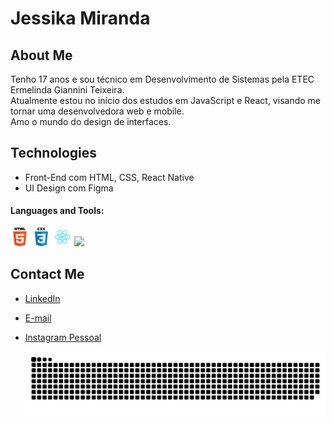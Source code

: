# Jessika Miranda
<!--<div align="center">
  <a href="https://github.com/jessikamiranda">
  <img height="160em" src="https://github-readme-stats.vercel.app/api?username=jessikamiranda&show_icons=true&bg_color=292929&title_color=C597FF&text_color=F4F4F4&icon_color=FFE55A&include_all_commits=true&count_private=true"/>
  <img height="160em" src="https://github-readme-stats.vercel.app/api/top-langs/?username=jessikamiranda&layout=compact&langs_count=7&bg_color=292929&title_color=C597FF&text_color=F4F4F4&icon_color=FFE55A"/>
</div>-->

## About Me
Tenho 17 anos e sou técnico em Desenvolvimento de Sistemas pela ETEC Ermelinda Giannini Teixeira.<br>
Atualmente estou no início dos estudos em JavaScript e React, visando me tornar uma desenvolvedora web e mobile.<br>
Amo o mundo do design de interfaces.

## Technologies
- Front-End com HTML, CSS, React Native
- UI Design com Figma

#### Languages and Tools:
<code><img height="30" src="https://raw.githubusercontent.com/github/explore/80688e429a7d4ef2fca1e82350fe8e3517d3494d/topics/html/html.png"></code> <code><img height="30" src="https://raw.githubusercontent.com/github/explore/80688e429a7d4ef2fca1e82350fe8e3517d3494d/topics/css/css.png"></code> <code><img height="30" src="https://raw.githubusercontent.com/github/explore/80688e429a7d4ef2fca1e82350fe8e3517d3494d/topics/react-native/react-native.png"></code> <code><img height="30" src="https://raw.githubusercontent.com/jmnote/z-icons/master/svg/csharp.svg"></code>

## Contact Me
- [LinkedIn](https://www.linkedin.com/in/jessika-miranda/)
- [E-mail](mailto:jeessika.miranda@gmail.com)
- [Instagram Pessoal](https://www.instagram.com/jessikamiraanda/)
  
  ![Snake animation](https://github.com/jessikamiranda/jessikamiranda/blob/output/github-contribution-grid-snake.svg)
